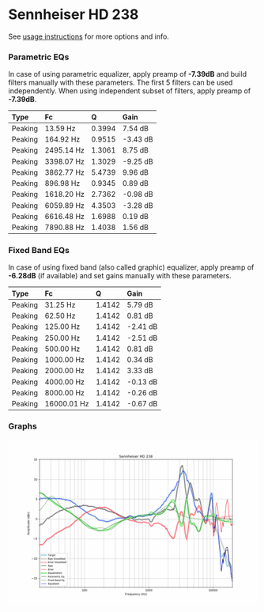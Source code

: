 # Sennheiser HD 238
See [usage instructions](https://github.com/jaakkopasanen/AutoEq#usage) for more options and info.

### Parametric EQs
In case of using parametric equalizer, apply preamp of **-7.39dB** and build filters manually
with these parameters. The first 5 filters can be used independently.
When using independent subset of filters, apply preamp of **-7.39dB**.

| Type    | Fc         |      Q | Gain     |
|:--------|:-----------|:-------|:---------|
| Peaking | 13.59 Hz   | 0.3994 | 7.54 dB  |
| Peaking | 164.92 Hz  | 0.9515 | -3.43 dB |
| Peaking | 2495.14 Hz | 1.3061 | 8.75 dB  |
| Peaking | 3398.07 Hz | 1.3029 | -9.25 dB |
| Peaking | 3862.77 Hz | 5.4739 | 9.96 dB  |
| Peaking | 896.98 Hz  | 0.9345 | 0.89 dB  |
| Peaking | 1618.20 Hz | 2.7362 | -0.98 dB |
| Peaking | 6059.89 Hz | 4.3503 | -3.28 dB |
| Peaking | 6616.48 Hz | 1.6988 | 0.19 dB  |
| Peaking | 7890.88 Hz | 1.4038 | 1.56 dB  |

### Fixed Band EQs
In case of using fixed band (also called graphic) equalizer, apply preamp of **-6.28dB**
(if available) and set gains manually with these parameters.

| Type    | Fc          |      Q | Gain     |
|:--------|:------------|:-------|:---------|
| Peaking | 31.25 Hz    | 1.4142 | 5.79 dB  |
| Peaking | 62.50 Hz    | 1.4142 | 0.81 dB  |
| Peaking | 125.00 Hz   | 1.4142 | -2.41 dB |
| Peaking | 250.00 Hz   | 1.4142 | -2.51 dB |
| Peaking | 500.00 Hz   | 1.4142 | 0.81 dB  |
| Peaking | 1000.00 Hz  | 1.4142 | 0.34 dB  |
| Peaking | 2000.00 Hz  | 1.4142 | 3.33 dB  |
| Peaking | 4000.00 Hz  | 1.4142 | -0.13 dB |
| Peaking | 8000.00 Hz  | 1.4142 | -0.26 dB |
| Peaking | 16000.01 Hz | 1.4142 | -0.67 dB |

### Graphs
![](./Sennheiser%20HD%20238.png)
